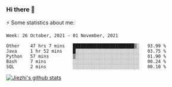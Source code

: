 ### Hi there 👋

⚡ Some statistics about me:


<!--START_SECTION:waka-->
```text
Week: 26 October, 2021 - 01 November, 2021

Other    47 hrs 7 mins   ███████████████████████▒░   93.99 % 
Java     1 hr 52 mins    █░░░░░░░░░░░░░░░░░░░░░░░░   03.75 % 
Python   57 mins         ▒░░░░░░░░░░░░░░░░░░░░░░░░   01.90 % 
Bash     7 mins          ░░░░░░░░░░░░░░░░░░░░░░░░░   00.24 % 
SQL      2 mins          ░░░░░░░░░░░░░░░░░░░░░░░░░   00.10 % 
```
<!--END_SECTION:waka-->





[![Jiezhi's github stats](https://github-readme-stats.vercel.app/api?username=Jiezhi&show_icons=true)](https://github.com/Jiezhi/github-readme-stats)

<!--
[![Top Langs](https://github-readme-stats.vercel.app/api/top-langs/?username=Jiezhi&hide=javascript,html)](https://github.com/Jiezhi/github-readme-stats)

**Jiezhi/Jiezhi** is a ✨ _special_ ✨ repository because its `README.md` (this file) appears on your GitHub profile.

Here are some ideas to get you started:

- 🔭 I’m currently working on ...
- 🌱 I’m currently learning ...
- 👯 I’m looking to collaborate on ...
- 🤔 I’m looking for help with ...
- 💬 Ask me about ...
- 📫 How to reach me: ...
- 😄 Pronouns: ...
- ⚡ Fun fact: ...
-->


